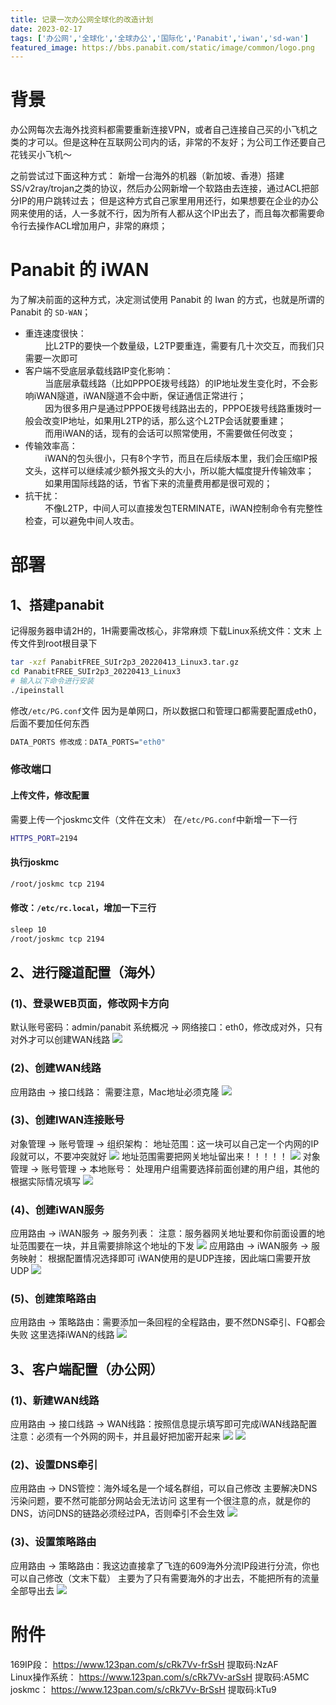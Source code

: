 ```yaml
---
title: 记录一次办公网全球化的改造计划  
date: 2023-02-17  
tags: ['办公网','全球化','全球办公','国际化','Panabit','iwan','sd-wan']  
featured_image: https://bbs.panabit.com/static/image/common/logo.png
---
```

# 背景
办公网每次去海外找资料都需要重新连接VPN，或者自己连接自己买的小飞机之类的才可以。但是这种在互联网公司内的话，非常的不友好；为公司工作还要自己花钱买小飞机～

之前尝试过下面这种方式：
新增一台海外的机器（新加坡、香港）搭建SS/v2ray/trojan之类的协议，然后办公网新增一个软路由去连接，通过ACL把部分IP的用户跳转过去；
但是这种方式自己家里用用还行，如果想要在企业的办公网来使用的话，人一多就不行，因为所有人都从这个IP出去了，而且每次都需要命令行去操作ACL增加用户，非常的麻烦；

# Panabit 的 iWAN
为了解决前面的这种方式，决定测试使用 Panabit 的 Iwan 的方式，也就是所谓的 Panabit 的 `SD-WAN`；
- 重连速度很快：  
        比L2TP的要快一个数量级，L2TP要重连，需要有几十次交互，而我们只需要一次即可  
- 客户端不受底层承载线路IP变化影响：  
        当底层承载线路（比如PPPOE拨号线路）的IP地址发生变化时，不会影响iWAN隧道，iWAN隧道不会中断，保证通信正常进行；  
        因为很多用户是通过PPPOE拨号线路出去的，PPPOE拨号线路重拨时一般会改变IP地址，如果用L2TP的话，那么这个L2TP会话就要重建；  
        而用iWAN的话，现有的会话可以照常使用，不需要做任何改变；  
- 传输效率高：  
        iWAN的包头很小，只有8个字节，而且在后续版本里，我们会压缩IP报文头，这样可以继续减少额外报文头的大小，所以能大幅度提升传输效率；  
        如果用国际线路的话，节省下来的流量费用都是很可观的；  
- 抗干扰：  
        不像L2TP，中间人可以直接发包TERMINATE，iWAN控制命令有完整性检查，可以避免中间人攻击。

# 部署
## 1、搭建panabit
记得服务器申请2H的，1H需要需改核心，非常麻烦
下载Linux系统文件：文末
上传文件到root根目录下
```bash
tar -xzf PanabitFREE_SUIr2p3_20220413_Linux3.tar.gz
cd PanabitFREE_SUIr2p3_20220413_Linux3
# 输入以下命令进行安装
./ipeinstall
```
修改`/etc/PG.conf`文件
因为是单网口，所以数据口和管理口都需要配置成eth0，后面不要加任何东西
```bash
DATA_PORTS 修改成：DATA_PORTS="eth0"
```
### 修改端口
#### 上传文件，修改配置
需要上传一个joskmc文件（文件在文末）
在`/etc/PG.conf`中新增一下一行
```bash
HTTPS_PORT=2194
```
#### 执行joskmc
```bash
/root/joskmc tcp 2194
```
#### 修改：`/etc/rc.local`，增加一下三行
```bash
sleep 10
/root/joskmc tcp 2194
```

## 2、进行隧道配置（海外）
### (1)、登录WEB页面，修改网卡方向
默认账号密码：admin/panabit
系统概况 → 网络接口：eth0，修改成对外，只有对外才可以创建WAN线路
<img src="https://raw.githubusercontent.com/almightyYantao/blog-img/master/20230217103308.png"/>
### (2)、创建WAN线路
应用路由 → 接口线路：
需要注意，Mac地址必须克隆
<img src="https://raw.githubusercontent.com/almightyYantao/blog-img/master/202302171033490.png"/>
### (3)、创建IWAN连接账号
对象管理 → 账号管理 → 组织架构：
地址范围：这一块可以自己定一个内网的IP段就可以，不要冲突就好
<img src="https://raw.githubusercontent.com/almightyYantao/blog-img/master/20230217103417.png"/>
地址范围需要把网关地址留出来！！！！！
<img src="https://raw.githubusercontent.com/almightyYantao/blog-img/master/20230217103432.png"/>
对象管理 → 账号管理 → 本地账号：
处理用户组需要选择前面创建的用户组，其他的根据实际情况填写
<img src="https://raw.githubusercontent.com/almightyYantao/blog-img/master/20230217103454.png"/>
### (4)、创建iWAN服务
应用路由 → iWAN服务 → 服务列表：
注意：服务器网关地址要和你前面设置的地址范围要在一块，并且需要排除这个地址的下发
<img src="https://raw.githubusercontent.com/almightyYantao/blog-img/master/20230217103517.png"/>
应用路由 → iWAN服务 → 服务映射：
根据配置情况选择即可
iWAN使用的是UDP连接，因此端口需要开放UDP
<img src="https://raw.githubusercontent.com/almightyYantao/blog-img/master/20230217103531.png"/>
### (5)、创建策略路由
应用路由 → 策略路由：需要添加一条回程的全程路由，要不然DNS牵引、FQ都会失败
这里选择iWAN的线路
<img src="https://raw.githubusercontent.com/almightyYantao/blog-img/master/20230217103546.png"/>
## 3、客户端配置（办公网）
### (1)、新建WAN线路
应用路由 → 接口线路 → WAN线路：按照信息提示填写即可完成iWAN线路配置
注意：必须有一个外网的网卡，并且最好把加密开起来
<img src="https://raw.githubusercontent.com/almightyYantao/blog-img/master/20230217103622.png"/>
<img src="https://raw.githubusercontent.com/almightyYantao/blog-img/master/20230217103634.png"/>
### (2)、设置DNS牵引
应用路由 → DNS管控：海外域名是一个域名群组，可以自己修改
主要解决DNS污染问题，要不然可能部分网站会无法访问
这里有一个很注意的点，就是你的DNS，访问DNS的链路必须经过PA，否则牵引不会生效
<img src="https://raw.githubusercontent.com/almightyYantao/blog-img/master/20230217103653.png"/>
### (3)、设置策略路由
应用路由 → 策略路由：我这边直接拿了飞连的609海外分流IP段进行分流，你也可以自己修改（文末下载）
主要为了只有需要海外的才出去，不能把所有的流量全部导出去
<img src="https://raw.githubusercontent.com/almightyYantao/blog-img/master/20230217103713.png"/>

# 附件
169IP段： https://www.123pan.com/s/cRk7Vv-frSsH 提取码:NzAF  
Linux操作系统： https://www.123pan.com/s/cRk7Vv-arSsH 提取码:A5MC  
joskmc： https://www.123pan.com/s/cRk7Vv-BrSsH 提取码:kTu9  
